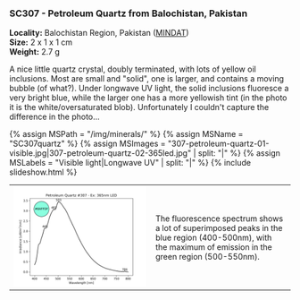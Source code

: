 
### SC307 - Petroleum Quartz from Balochistan, Pakistan

**Locality:** Balochistan Region, Pakistan ([MINDAT](https://www.mindat.org/loc-16258.html))  
**Size:** 2 x 1 x 1 cm  
**Weight:** 2.7 g  

A nice little quartz crystal, doubly terminated, with lots of yellow oil
inclusions. Most are small and "solid", one is larger, and contains a moving
bubble (of what?). Under longwave UV light, the solid inclusions fluoresce a
very bright blue, while the larger one has a more yellowish tint (in the photo
it is the white/oversaturated blob).  Unfortunately I couldn't capture the
difference in the photo...

{% assign MSPath = "/img/minerals/" %}
{% assign MSName = "SC307quartz" %}
{% assign MSImages = "307-petroleum-quartz-01-visible.jpg|307-petroleum-quartz-02-365led.jpg" | split: "|" %}
{% assign MSLabels = "Visible light|Longwave UV" | split: "|" %}
{% include slideshow.html %}

<table width="100%">
<tr>
<td width="50%"><img src="/img/spectra/307-petroleum-quartz-365led.png" width="100%" ></td>
<td width="50%" style="padding:10px">
The fluorescence spectrum shows a lot of superimposed peaks in the blue region
(400-500nm), with the maximum of emission in the green region (500-550nm).
</td></tr></table>
<br>

